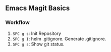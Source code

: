 ## Emacs Magit Basics ##

### Workflow ###

1. `SPC g s`: Init Repository
2. `SPC g I`: helm .gitignore. Generate .gitignore.
3. `SPC g s`: Show git status.


